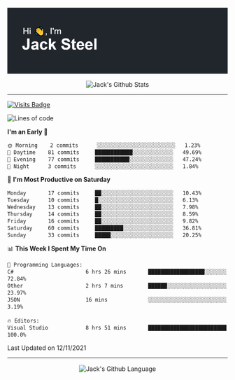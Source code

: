 <p align="center">
  <img align="center" src="https://github.com/JackSteel97/JackSteel97/blob/main/header.png?raw=true" alt="Hi, I'm Jack Steel" /> 
 </p>
<p align="center">
 <img align="center" src="https://github-readme-stats.vercel.app/api?username=jacksteel97&show_icons=true&count_private=true&theme=dracula" alt="Jack's Github Stats" /> 
</p>

<hr/>

[![Visits Badge](https://badges.pufler.dev/visits/JackSteel97/JackSteel97?color=blue&label=Profile%20Visits)](https://github.com/JackSteel97)
<!--START_SECTION:waka-->
![Lines of code](https://img.shields.io/badge/From%20Hello%20World%20I%27ve%20Written-1.4%20million%20lines%20of%20code-blue)

**I'm an Early 🐤** 

```text
🌞 Morning    2 commits      ░░░░░░░░░░░░░░░░░░░░░░░░░   1.23% 
🌆 Daytime    81 commits     ████████████░░░░░░░░░░░░░   49.69% 
🌃 Evening    77 commits     ███████████░░░░░░░░░░░░░░   47.24% 
🌙 Night      3 commits      ░░░░░░░░░░░░░░░░░░░░░░░░░   1.84%

```
📅 **I'm Most Productive on Saturday** 

```text
Monday       17 commits     ██░░░░░░░░░░░░░░░░░░░░░░░   10.43% 
Tuesday      10 commits     █░░░░░░░░░░░░░░░░░░░░░░░░   6.13% 
Wednesday    13 commits     ██░░░░░░░░░░░░░░░░░░░░░░░   7.98% 
Thursday     14 commits     ██░░░░░░░░░░░░░░░░░░░░░░░   8.59% 
Friday       16 commits     ██░░░░░░░░░░░░░░░░░░░░░░░   9.82% 
Saturday     60 commits     █████████░░░░░░░░░░░░░░░░   36.81% 
Sunday       33 commits     █████░░░░░░░░░░░░░░░░░░░░   20.25%

```


📊 **This Week I Spent My Time On** 

```text
💬 Programming Languages: 
C#                       6 hrs 26 mins       ██████████████████░░░░░░░   72.84% 
Other                    2 hrs 7 mins        ██████░░░░░░░░░░░░░░░░░░░   23.97% 
JSON                     16 mins             ░░░░░░░░░░░░░░░░░░░░░░░░░   3.19%

🔥 Editors: 
Visual Studio            8 hrs 51 mins       █████████████████████████   100.0%

```


 Last Updated on 12/11/2021
<!--END_SECTION:waka-->

<hr/>

<p align="center">
    <img align="center" src="https://github-readme-stats.vercel.app/api/top-langs/?username=jacksteel97&langs_count=10&layout=compact&theme=dracula" alt="Jack's Github Language" /> 
</p>
